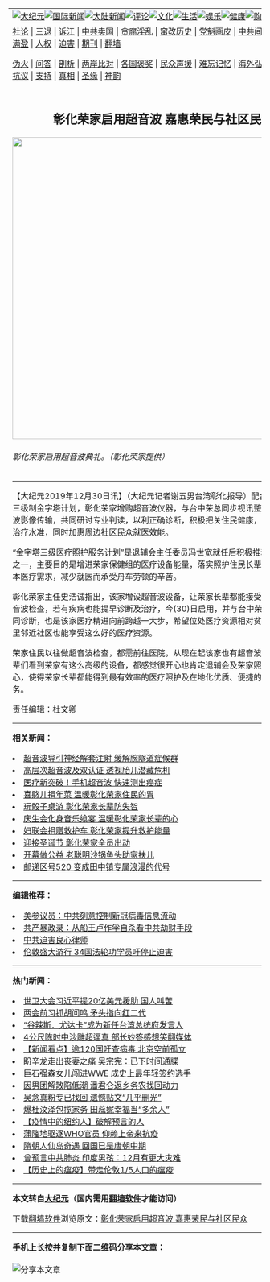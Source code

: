 <a name="1" id="1" target="_blank"></a><span id="1"></span>
<table align=center border="0"><tr><td colspan="2" VALIGN=TOP><a href="https://github.com/aw2751/djy/blob/master/gb/nsc413.md#1"><img src="https://raw.githubusercontent.com/aw2751/www/master/t/djy/1.jpg" title="大纪元"></a><a href="https://github.com/aw2751/djy/blob/master/gb/n24hr.md#1"><img src="https://raw.githubusercontent.com/aw2751/www/master/t/djy/3.jpg" title="国际新闻"></a><a href="https://github.com/aw2751/djy/blob/master/gb/nsc413.md#1"><img src="https://raw.githubusercontent.com/aw2751/www/master/t/djy/4.jpg" title="大陆新闻"></a><a href="https://github.com/aw2751/djy/blob/master/gb/news392.md#1"><img src="https://raw.githubusercontent.com/aw2751/www/master/t/djy/5.jpg" title="评论"></a><a href="https://github.com/aw2751/djy/blob/master/gb/news2007.md#1"><img src="https://raw.githubusercontent.com/aw2751/www/master/t/djy/6.jpg" title="文化"></a><a href="https://github.com/aw2751/djy/blob/master/gb/news2008.md#1"><img src="https://raw.githubusercontent.com/aw2751/www/master/t/djy/7.jpg" title="生活"></a><a href="https://github.com/aw2751/djy/blob/master/gb/ncyule.md#1"><img src="https://raw.githubusercontent.com/aw2751/www/master/t/djy/8.jpg" title="娱乐"></a><a href="https://github.com/aw2751/djy/blob/master/gb/nsc1002.md#1"><img src="https://raw.githubusercontent.com/aw2751/www/master/t/djy/9.jpg" title="健康"><a href="https://www.youlucky.com"><img src="https://raw.githubusercontent.com/aw2751/www/master/t/djy/10.jpg" title="购物"></a><a href="https://donate.epochtimes.com/?utm_medium=epochtimes&utm_source=referral&utm_campaign=donate_button_djyarticleheader"><img src="https://raw.githubusercontent.com/aw2751/www/master/t/djy/12.jpg" title="捐款"></a></td></tr>
<tr><td colspan="2" VALIGN=TOP><a target="_blank" href="https://github.com/aw2751/djy/blob/master/gb/9p.md#1">社论</a> | <a target="_blank" href="https://github.com/aw2751/djy/blob/master/gb/nf5657.md#1">三退</a> | <a target="_blank" href="https://github.com/aw2751/djy/blob/master/gb/nf6124.md#1">诉江</a> | <a target="_blank" href="https://github.com/aw2751/djy/blob/master/gb/nf1176117.md#1">中共卖国</a> | <a target="_blank" href="https://github.com/aw2751/djy/blob/master/gb/nf5773.md#1">贪腐淫乱</a> | <a target="_blank" href="https://github.com/aw2751/djy/blob/master/gb/nf1176115.md#1">窜改历史</a> | <a target="_blank" href="https://github.com/aw2751/djy/blob/master/gb/nf1176107.md#1">党魁画皮</a> | <a target="_blank" href="https://github.com/aw2751/djy/blob/master/gb/nf1320400.md#1">中共间谍</a> | <a target="_blank" href="https://github.com/aw2751/djy/blob/master/gb/nf1176114.md#1">破坏传统</a> | <a target="_blank" href="https://github.com/aw2751/ntdtv/blob/master/gb/prog447_1.md#1">恶贯满盈</a> | <a target="_blank" href="https://github.com/aw2751/djy/blob/master/gb/ncid278.md#1">人权</a> | <a target="_blank" href="https://github.com/aw2751/djy/blob/master/gb/nf1176111.md#1">迫害</a> | <a target="_blank" href="https://gitlab.com/szzdlab/mh-qikan/blob/master/README.md#1">期刊</a> | <a target="_blank" href="https://github.com/aw2751/www/blob/master/README.md?zsrh#8">翻墙</a></p><p><a target="_blank" href="https://github.com/aw2751/djy/blob/master/gb/nf5562.md#1">伪火</a> | <a target="_blank" href="https://github.com/aw2751/djy/blob/master/gb/nf4378.md#1">问答</a> | <a target="_blank" href="https://github.com/aw2751/djy/blob/master/gb/nf5792.md#1">剖析</a> | <a target="_blank" href="https://github.com/aw2751/djy/blob/master/gb/nf5735.md#1">两岸比对</a> | <a target="_blank" href="https://github.com/aw2751/djy/blob/master/gb/nf6119.md#1">各国褒奖</a> | <a target="_blank" href="https://github.com/aw2751/djy/blob/master/gb/nf6120.md#1">民众声援</a> | <a target="_blank" href="https://github.com/aw2751/djy/blob/master/gb/nf1188594.md#1">难忘记忆</a> | <a target="_blank" href="https://github.com/aw2751/djy/blob/master/gb/nf3180.md#1">海外弘传</a> | <a target="_blank" href="https://github.com/aw2751/djy/blob/master/gb/nf5410.md#1">万人上访</a> | <a target="_blank" href="https://github.com/aw2751/ntdtv/blob/master/gb/prog1530_1.md#1">和平抗议</a> | <a target="_blank" href="https://github.com/aw2751/djy/blob/master/gb/nf4386.md#1">支持</a> | <a target="_blank" href="https://github.com/aw2751/djy/blob/master/gb/nf4389.md#1">真相</a> | <a target="_blank" href="https://github.com/aw2751/djy/blob/master/gb/nf5790.md#1">圣缘</a> | <a target="_blank" href="https://github.com/aw2751/djy/blob/master/gb/nf4786.md#1">神韵</a></td></tr>
<tr><td VALIGN=TOP width="626"><h2 align=center>彰化荣家启用超音波 嘉惠荣民与社区民众</h2>
<img width="600" src="https://i.epochtimes.com/assets/uploads/2019/12/b7c53794b95f1f91db215c0b6c02e616-600x400.jpg" />
<h6>彰化荣家启用超音波典礼。（彰化荣家提供）
</h6>
<hr>
<p>【大纪元2019年12月30日讯】（大纪元记者谢五男台湾彰化报导）配合退辅会医疗三级制金字塔计划，<ahref="https://github.com/aw2751/djy/blob/master/gb/tag/%E5%BD%B0%E5%8C%96%E8%8D%A3%E5%AE%B6.md#1">彰化荣家</a>增购<ahref="https://github.com/aw2751/djy/blob/master/gb/tag/%E8%B6%85%E9%9F%B3%E6%B3%A2.md#1">超音波</a>仪器，与台中荣总同步视讯整合，利用超音波影像传输，共同研讨专业判读，以利正确诊断，积极把关住民健康，提升医疗评估治疗水准，同时加惠周边<ahref="https://github.com/aw2751/djy/blob/master/gb/tag/%E7%A4%BE%E5%8C%BA%E6%B0%91%E4%BC%97.md#1">社区民众</a>就医效能。</p>
<p>“金字塔三级医疗照护服务计划”是退辅会主任委员冯世宽就任后积极推动的重点计划之一，主要目的是增进荣家保健组的医疗设备能量，落实照护住民长辈，满足即时基本医疗需求，减少就医而承受舟车劳顿的辛苦。</p>
<p><ahref="https://github.com/aw2751/djy/blob/master/gb/tag/%E5%BD%B0%E5%8C%96%E8%8D%A3%E5%AE%B6.md#1">彰化荣家</a>主任史浩诚指出，该家增设<ahref="https://github.com/aw2751/djy/blob/master/gb/tag/%E8%B6%85%E9%9F%B3%E6%B3%A2.md#1">超音波</a>设备，让荣家长辈都能接受即时诊断的超音波检查，若有疾病也能提早诊断及治疗，今(30)日启用，并与台中荣总视讯影像共同诊断，也是该家医疗精进向前跨越一大步，希望位处医疗资源相对贫乏的田中碧峰里邻近社区也能享受这么好的医疗资源。</p>
<p>荣家住民以往做超音波检查，都需前往医院，从现在起该家也有超音波仪器，荣家长辈们看到荣家有这么高级的设备，都感觉很开心也肯定退辅会及荣家照顾住民的用心，使得荣家长辈都能得到最有效率的医疗照护及在地化优质、便捷的医疗照护服务。</p>
<p>责任编辑：杜文卿</p>

<hr>


<strong>相关新闻：</strong>
<li><a href="https://github.com/aw2751/djy/blob/master/gb/19/8/19/n11462716.md#1">超音波导引神经解套注射  缓解腕隧道症候群</a></li>
<li><a href="https://github.com/aw2751/djy/blob/master/gb/19/10/6/n11571884.md#1">高层次超音波及双认证 透视胎儿潜藏危机</a></li>
<li><a href="https://github.com/aw2751/djy/blob/master/gb/19/10/28/n11616602.md#1">医疗新突破！手机超音波 快速测出癌症</a></li>
<li><a href="https://github.com/aw2751/djy/blob/master/gb/19/12/12/n11717739.md#1">喜憨儿捐年菜 温暖彰化荣家住民的胃</a></li>
<li><a href="https://github.com/aw2751/djy/blob/master/gb/19/12/16/n11725338.md#1">玩骰子桌游  彰化荣家长辈防失智</a></li>
<li><a href="https://github.com/aw2751/djy/blob/master/gb/19/12/17/n11727749.md#1">庆生会化身音乐飨宴 温暖彰化荣家长辈的心</a></li>
<li><a href="https://github.com/aw2751/djy/blob/master/gb/19/12/19/n11732277.md#1">妇联会捐赠救护车 彰化荣家提升救护能量</a></li>
<li><a href="https://github.com/aw2751/djy/blob/master/gb/19/12/23/n11739915.md#1">迎接圣诞节 彰化荣家全员出动</a></li>
<li><a href="https://github.com/aw2751/djy/blob/master/gb/20/5/20/n12123117.md#1">开幕做公益 老聪明沙锅鱼头助家扶儿</a></li>
<li><a href="https://github.com/aw2751/djy/blob/master/gb/20/5/20/n12123041.md#1">邮递区号520 变成田中镇专属浪漫的代号</a></li>
<hr>


<strong>编辑推荐：</strong>
<li><a href="https://github.com/onzhi266/djy/blob/master/gb/20/2/22/n11887949.md#1">美参议员：中共刻意控制新冠病毒信息流动</a></li>
<li><a href="https://github.com/tsiac2612/djy/blob/master/gb/18/6/1/n10446785.md#1" target="_blank">共产暴政录：从船王卢作孚自杀看中共劫财手段</a></li><li><a href="https://github.com/aw2751/djy/blob/master/gb/9/2/9/n2422991.md?dfh#1" target="_blank">中共迫害良心律师</a></li><li><a href="https://github.com/tsiac2612/djy/blob/master/gb/19/8/30/n11489263.md#1" target="_blank">伦敦盛大游行 34国法轮功学员吁停止迫害</a></li>
<hr>

<strong>热门新闻：</strong>
<li><a href="https://github.com/aw2751/djy/blob/master/gb/20/5/18/n12118997.md#1">世卫大会习近平提20亿美元援助 国人叫苦</a></li>
<li><a href="https://github.com/aw2751/djy/blob/master/gb/20/5/18/n12118640.md#1">两会前习抓胡问鸣 矛头指向红二代</a></li>
<li><a href="https://github.com/aw2751/djy/blob/master/gb/20/5/18/n12118007.md#1">“谷辣斯．尤达卡”成为新任台湾总统府发言人</a></li>
<li><a href="https://github.com/aw2751/djy/blob/master/gb/20/5/18/n12117803.md#1">4公尺陈时中沙雕超逼真 部长妙答感想笑翻媒体</a></li>
<li><a href="https://github.com/aw2751/djy/blob/master/gb/20/5/18/n12119110.md#1">【新闻看点】逾120国吁查病毒 北京空前孤立</a></li>
<li><a href="https://github.com/aw2751/djy/blob/master/gb/20/5/17/n12116007.md#1">盼辛龙走出丧妻之痛 吴宗宪：已下时间通牒</a></li>
<li><a href="https://github.com/aw2751/djy/blob/master/gb/20/5/18/n12119095.md#1">巨石强森女儿闯进WWE 成史上最年轻签约选手</a></li>
<li><a href="https://github.com/aw2751/djy/blob/master/gb/20/5/18/n12117650.md#1">因男团解散陷低潮 潘君仑返乡务农找回动力</a></li>
<li><a href="https://github.com/aw2751/djy/blob/master/gb/20/5/18/n12118146.md#1">吴念真粉专已找回 遗憾贴文“几乎删光”</a></li>
<li><a href="https://github.com/aw2751/djy/blob/master/gb/20/5/17/n12116539.md#1">爆杜汶泽包揽家务 田蕊妮幸福当“多余人”</a></li>
<li><a href="https://github.com/aw2751/djy/blob/master/gb/20/5/17/n12115416.md#1">【疫情中的纽约人】破解预言的人</a></li>
<li><a href="https://github.com/aw2751/djy/blob/master/gb/20/5/18/n12117860.md#1">蒲隆地驱逐WHO官员 仰赖上帝来抗疫</a></li>
<li><a href="https://github.com/aw2751/djy/blob/master/gb/20/5/17/n12116029.md#1">隋朝人仙岛奇遇 回国已是唐朝中期</a></li>
<li><a href="https://github.com/aw2751/djy/blob/master/gb/20/5/19/n12120346.md#1">曾预言中共肺炎 印度男孩：12月有更大灾难</a></li>
<li><a href="https://github.com/aw2751/djy/blob/master/gb/20/5/1/n12076409.md#1">【历史上的瘟疫】带走伦敦1/5人口的瘟疫</a></li>
<hr>

<strong>本文转自<a href="https://www.epochtimes.com">大纪元</a>（国内需用<a href="https://github.com/aw2751/www/blob/master/README.md#8">翻墙软件</a>才能访问）</strong><p>下载<a href="https://github.com/aw2751/www/blob/master/README.md#8">翻墙软件</a>浏览原文：<a href="https://www.epochtimes.com/gb/19/12/30/n11754565.htm">彰化荣家启用超音波 嘉惠荣民与社区民众</a></p><hr>

<strong>手机上长按并复制下面二维码分享本文章：</strong><br><br><img src="http://d1p1.ip.zn2.us/v.php?action=qrcode&url=https://github.com/aw2751/djy/blob/master/gb/19/12/30/n11754565.md%231" title="分享本文章"></td><td VALIGN=TOP><a href="https://github.com/aw2751/djy/blob/master/gb/16/1/21/n4622075.md?dfh#1" target="_blank"><img src="https://raw.githubusercontent.com/aw2751/djy/master/gb/300/wei-f1.jpg" title="中共的伪火骗局"  alt="中共的伪火骗局"></a><br><a href="https://github.com/aw2751/www/blob/master/README.md?dfh#9" target="_blank"><img src="https://raw.githubusercontent.com/aw2751/djy/master/gb/300/yong-h.jpg" title="永恒的见证"  alt="永恒的见证"></a><br><a href="https://github.com/aw2751/djy/blob/master/gb/13/9/29/n3974789.md?dfh#1" target="_blank"><img src="https://raw.githubusercontent.com/aw2751/djy/master/gb/300/shang-lnz.jpg" title="善良女子被中共投男牢"  alt="善良女子被中共投男牢"></a><br><a href="https://github.com/aw2751/djy/blob/master/gb/16/3/16/n4663449.md?dfh#1" target="_blank"><img src="https://raw.githubusercontent.com/aw2751/djy/master/gb/300/huo-z3.jpg" title="警卫目击活摘器官"  alt="警卫目击活摘器官"></a><br><a href="https://github.com/aw2751/djy/blob/master/gb/16/8/7/n8177641.md?dfh#1" target="_blank"><img src="https://raw.githubusercontent.com/aw2751/djy/master/gb/300/huo-z4.jpg" title="证人描述活摘恐怖"  alt="证人描述活摘恐怖"></a><br><a href="https://github.com/aw2751/djy/blob/master/gb/10/4/19/n2881569.md?dfh#1" target="_blank"><img src="https://raw.githubusercontent.com/aw2751/djy/master/gb/300/huo-z1.jpg" title="揭开活摘器官黑幕"  alt="揭开活摘器官黑幕"></a><br><a href="https://github.com/aw2751/djy/blob/master/gb/10/11/7/n3077476.md?dfh#1" target="_blank"><img src="https://raw.githubusercontent.com/aw2751/djy/master/gb/300/ma-ks.jpg" title="马克思的成魔之路"  alt="马克思的成魔之路"></a><br><a href="https://github.com/aw2751/djy/blob/master/gb/14/6/9/n4173977.md?dfh#1" target="_blank"><img src="https://raw.githubusercontent.com/aw2751/djy/master/gb/300/chang-zs.jpg" title="藏字石 蕴天机"  alt="藏字石 蕴天机"></a><br><a href="https://github.com/aw2751/djy/blob/master/gb/18/5/10/n10381511.md?dfh#1" target="_blank"><img src="https://raw.githubusercontent.com/aw2751/djy/master/gb/300/st1.jpg" title="关注3亿人三退"  alt="关注3亿人三退"></a><br><a href="https://github.com/aw2751/djy/blob/master/gb/18/3/21/n10237682.md?dfh#1" target="_blank"><img src="https://raw.githubusercontent.com/aw2751/djy/master/gb/300/jie-t.jpg" title="解体中共复兴中华"  alt="解体中共复兴中华"></a><br><a href="https://github.com/aw2751/djy/blob/master/gb/9/2/9/n2422991.md?dfh#1" target="_blank"><img src="https://raw.githubusercontent.com/aw2751/djy/master/gb/300/gao-zs.jpg" title="中共迫害良心律师"  alt="中共迫害良心律师"></a><br><a href="https://github.com/aw2751/djy/blob/master/gb/18/12/9/n10900044.md?dfh#1" target="_blank"><img src="https://raw.githubusercontent.com/aw2751/djy/master/gb/300/sj1.jpg" title="303万人举报江泽民"  alt="303万人举报江泽民"></a><br><a href="https://github.com/aw2751/djy/blob/master/gb/18/8/28/n10672014.md?dfh#1" target="_blank"><img src="https://raw.githubusercontent.com/aw2751/djy/master/gb/300/sj2.jpg" title="这些官员为何起诉江泽民"  alt="这些官员为何起诉江泽民"></a><br><a href="https://github.com/aw2751/djy/blob/master/gb/8/12/18/n2367165.md?dfh#1" target="_blank"><img src="https://raw.githubusercontent.com/aw2751/djy/master/gb/300/liangan.jpg" title="海峡两岸的强烈对比"  alt="海峡两岸的强烈对比"></a><br><a href="https://github.com/aw2751/djy/blob/master/gb/15/12/10/n4593139.md?dfh#1" target="_blank"><img src="https://raw.githubusercontent.com/aw2751/djy/master/gb/300/jia-ndzl.jpg" title="加拿大总理的贺信"  alt="加拿大总理的贺信"></a><br><a href="https://github.com/aw2751/djy/blob/master/gb/11/6/17/n3289382.md?dfh#1" target="_blank"><img src="https://raw.githubusercontent.com/aw2751/djy/master/gb/300/xiao-wd.jpg" title="探寻真相兼听则明"  alt="探寻真相兼听则明"></a><br><a href="https://github.com/aw2751/djy/blob/master/gb/18/10/27/n10812623.md?dfh#1" target="_blank"><img src="https://raw.githubusercontent.com/aw2751/djy/master/gb/300/yindu.jpg" title="印度媒体报道东方"  alt="印度媒体报道东方"></a><br><a href="https://github.com/aw2751/djy/blob/master/gb/18/6/9/n10469652.md?dfh#1" target="_blank"><img src="https://raw.githubusercontent.com/aw2751/djy/master/gb/300/xie-j.jpg" title="不一样的海外校园"  alt="不一样的海外校园"></a><br><a href="https://github.com/aw2751/djy/blob/master/gb/7/4/5/n1669415.md?dfh#1" target="_blank"><img src="https://raw.githubusercontent.com/aw2751/djy/master/gb/300/li-up.jpg" title="从大师到徒弟的传奇"  alt="从大师到徒弟的传奇"></a><br><a href="https://github.com/aw2751/djy/blob/master/gb/17/5/26/n9191512.md?dfh#1" target="_blank"><img src="https://raw.githubusercontent.com/aw2751/djy/master/gb/300/zfl2.jpg" title="亿万人与东方一本奇书"  alt="亿万人与东方一本奇书"></a><br><a href="https://github.com/aw2751/djy/blob/master/gb/13/11/27/n4020290.md?dfh#1" target="_blank"><img src="https://raw.githubusercontent.com/aw2751/djy/master/gb/300/zhen-h.jpg" title="大陆见不到的震撼场面"  alt="大陆见不到的震撼场面"></a><br><a href="https://github.com/aw2751/djy/blob/master/gb/15/7/17/n4482910.md?dfh#1" target="_blank"><img src="https://raw.githubusercontent.com/aw2751/djy/master/gb/300/dalu-sk.jpg" title="人心向善 大陆当初盛况"  alt="人心向善 大陆当初盛况"></a><br><a href="https://github.com/aw2751/djy/blob/master/gb/19/1/5/n10955468.md?dfh#1" target="_blank"><img src="https://raw.githubusercontent.com/aw2751/djy/master/gb/300/zfl1.jpg" title="追寻真理 这书讲什么"  alt="追寻真理 这书讲什么"></a><br><a href="https://github.com/aw2751/www/blob/master/README.md?dfh#1" target="_blank"><img src="https://raw.githubusercontent.com/aw2751/djy/master/gb/300/fq1.jpg" title="下载免费翻墙软件"  alt="下载免费翻墙软件"></a><br></td></tr></table>
